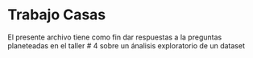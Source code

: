 # Trabajo Casas


El presente archivo tiene como fin dar respuestas a la preguntas planeteadas en el taller # 4  sobre un ánalisis exploratorio de un dataset
